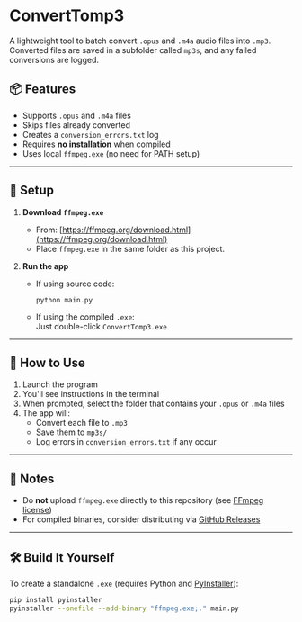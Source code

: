 # ConvertTomp3

A lightweight tool to batch convert `.opus` and `.m4a` audio files into `.mp3`.  
Converted files are saved in a subfolder called `mp3s`, and any failed conversions are logged.

## 📦 Features

- Supports `.opus` and `.m4a` files
- Skips files already converted
- Creates a `conversion_errors.txt` log
- Requires **no installation** when compiled
- Uses local `ffmpeg.exe` (no need for PATH setup)

---

## 🔧 Setup

1. **Download `ffmpeg.exe`**  
   - From: [https://ffmpeg.org/download.html](https://ffmpeg.org/download.html)  
   - Place `ffmpeg.exe` in the same folder as this project.

2. **Run the app**  
   - If using source code:  
     ```
     python main.py
     ```
   - If using the compiled `.exe`:  
     Just double-click `ConvertTomp3.exe`

---

## 📝 How to Use

1. Launch the program
2. You'll see instructions in the terminal
3. When prompted, select the folder that contains your `.opus` or `.m4a` files
4. The app will:
   - Convert each file to `.mp3`
   - Save them to `mp3s/`
   - Log errors in `conversion_errors.txt` if any occur

---

## 🚫 Notes

- Do **not** upload `ffmpeg.exe` directly to this repository (see [FFmpeg license](https://ffmpeg.org/legal.html))
- For compiled binaries, consider distributing via [GitHub Releases](https://docs.github.com/en/repositories/releasing-projects-on-github/about-releases)

---

## 🛠 Build It Yourself

To create a standalone `.exe` (requires Python and [PyInstaller](https://pyinstaller.org)):

```bash
pip install pyinstaller
pyinstaller --onefile --add-binary "ffmpeg.exe;." main.py
